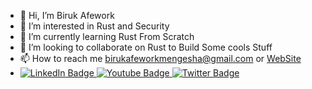 - 👋 Hi, I’m Biruk Afework
- 👀 I’m interested in Rust and Security
- 🌱 I’m currently learning Rust From Scratch 
- 💞️ I’m looking to collaborate on Rust to Build Some cools Stuff
- 📫 How to reach me birukafeworkmengesha@gmail.com or [WebSite 
](https://birukafework.github.io/)
- <div id="badges">
  <a href="your-linkedin-URL">
    <img src="https://img.shields.io/badge/LinkedIn-blue?style=for-the-badge&logo=linkedin&logoColor=white" alt="LinkedIn Badge"/>
  </a>
  <a href="your-youtube-URL">
    <img src="https://img.shields.io/badge/YouTube-red?style=for-the-badge&logo=youtube&logoColor=white" alt="Youtube Badge"/>
  </a>
  <a href="your-twitter-URL">
    <img src="https://img.shields.io/badge/Twitter-blue?style=for-the-badge&logo=twitter&logoColor=white" alt="Twitter Badge"/>
  </a>
</div>
